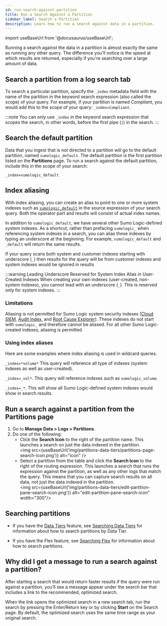 ```yaml
---
id: run-search-against-partition
title: Run a Search Against a Partition
sidebar_label: Search a Partition
description: Learn how to run a search against data in a partition.
---
```


import useBaseUrl from '@docusaurus/useBaseUrl';

Running a search against the data in a partition is almost exactly the same as running any other query. The difference you'll notice is the speed at which results are returned, especially if you're searching over a large amount of data.

## Search a partition from a log search tab

To search a particular partition, specify the `_index` metadata field with the name of the partition in the keyword search expression (also called the scope) of your query. For example, if your partition is named _Compliant_, you would add this to the scope of your query: `_index=Compliant`.

:::note
You can only use `_index` in the keyword search expression that scopes the search, in other words, before the first pipe (`|`) in the search.
:::

## Search the default partition
Data that you ingest that is not directed to a partition will go to the default partition, named `sumologic_default`. The default partition is the first partition listed on the **Partitions** page. To run a search against the default partition, include this in the scope of your search:
```
_index=sumologic_default
```

## Index aliasing

With index aliasing, you can create an alias to point to one or more system indexes such as [`sumologic_default`](/docs/manage/partitions/run-search-against-partition/#search-the-default-partition) in the source expression of your search query. Both the operator part and results will consist of actual index names.

In addition to `sumologic_default`, we have several other Sumo Logic-defined system indexes. As a shortcut, rather than prefacing `sumologic_` when referencing system indexes in a search, you can alias these indexes by typing an underscore at the beginning. For example, `sumologic_default` and `_default` will return the same results. 

If your query scans both system and customer indexes starting with underscore (`_`) then results for the query will be from customer indexes and system indexes would be ignored in results

:::warning Leading Underscore Reserved for System Index Alias in User-Created Indexes
When creating your own indexes (user-created, non-system indexes), you cannot lead with an underscore (`_`). This is reserved only for system indexes.
:::

### Limitations

Aliasing is not permitted for Sumo Logic system security indexes ([Cloud SIEM](/docs/cse/records-signals-entities-insights/search-cse-records-in-sumo#partitions-for-cse-records), [Audit Index](/docs/manage/security/audit-indexes/audit-index/), and [Root Cause Explorer](/docs/observability/root-cause-explorer)). These indexes do not start with `sumologic_` and therefore cannot be aliased. <!-- cross-reference this in security docs --> For all other Sumo Logic-created indexes, aliasing is permitted.

### Using index aliases

Here are some examples where index aliasing is used in wildcard queries.

`_index=*volume*` This query will reference all type of indexes (system indexes as well as user-created).

`_index=_vol*`. This query will reference indexes such as `sumologic_volume`.

`_index=_*`. This will show all Sumo Logic-defined system indexes would show in search results.

## Run a search against a partition from the Partitions page

1. Go to **Manage Data > Logs > Partitions**.
1. Do one of the following:
    * Click the **Search Icon** to the right of the partition name. This launches a search on just the data indexed in the partition.<br/><img src={useBaseUrl('img/partitions-data-tiers/partitions-page-search-icon.png')} alt="icon" />    
    * Select a partition from the table and click the **Search Icon** to the right of the routing expression. This launches a search that runs the expression against the partition, as well as any other logs that match the query. This means that you can capture search results on all data, not just the data indexed in the partition.<br/><img src={useBaseUrl('img/partitions-data-tiers/edit-partition-pane-search-icon.png')} alt="edit-partition-pane-search-icon" width="300"/>    

## Searching partitions

- If you have the [Data Tiers](/docs/manage/partitions/data-tiers/) feature, see [Searching Data Tiers](/docs/manage/partitions/data-tiers/searching-data-tiers/) for information about how to search partitions by Data Tier.

- If you have the Flex feature, see [Searching Flex](/docs/manage/partitions/flex/) for information about how to search partitions.

## Why did I get a message to run a search against a partition?

After starting a search that would return faster results if the query were run against a partition, you’ll see a message appear under the search bar that includes a link to the recommended, optimized search.

When the link opens the optimized search in a new search tab, run the search by pressing the Enter/Return key or by clicking **Start** on the Search page. By default, the optimized search uses the same time range as your original search.
